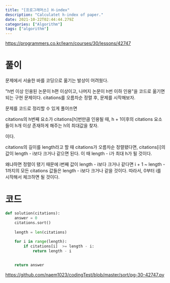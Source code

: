 ```yaml
---
title: "[프로그래머스] H-index"
description: "Calculatet h-index of paper."
date: 2021-10-22T02:44:44.279Z
categories: ["Algorithm"]
tags: ["algorithm"]
---
```

https://programmers.co.kr/learn/courses/30/lessons/42747

# 풀이
문제에서 서술한 바를 코딩으로 옮기는 발상이 어려웠다.

"h번 이상 인용된 논문이 h편 이상이고, 나머지 논문이 h번 이하 인용"을 코드로 옮기면 되는 구현 문제이다. citations를 오름차순 정렬 후, 문제를 시작해보자.

문제를 코드로 정리할 수 있게 풀어쓰면
>
citations의 h번째 요소가 citations[h]번만큼 인용될 때, h + 1이후의 citations 요소들이 h개 이상 존재하게 해주는 h의 최대값을 찾자.

이다.

citations의 길이를 length라고 할 때 citations가 오름차순 정렬됐다면, citations[i]의 값이 length - i보다 크거나 같으면 된다. 이 때 length - i가 최대 h가 될 것이다. 

왜냐하면 정렬이 됐기 때문에 i번째 값이 length - i보다 크거나 같다면 i + 1 ~ length - 1까지의 모든 citations 값들은 length - i보다 크거나 같을 것이다. 따라서, 0부터 i를 시작해서 체크하면 될 것이다.


# 코드
```py
def solution(citations):
    answer = 0
    citations.sort()
    
    length = len(citations)
    
    for i in range(length):
        if citations[i]  >= length - i:
            return length - i

            
    return answer
```
https://github.com/naem1023/codingTest/blob/master/sort/pg-30-42747.py



